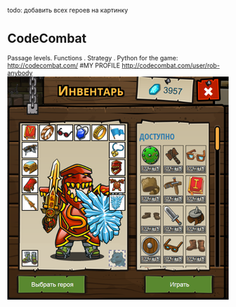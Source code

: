 todo: добавить всех героев на картинку

# CodeCombat
Passage levels. Functions . Strategy . Python for the game:
http://codecombat.com/
#MY PROFILE
http://codecombat.com/user/rob-anybody
![Hero Picture](hero_picture.png?raw=true "Hero Picture")
